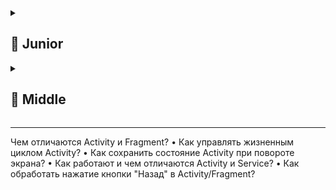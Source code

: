 <details>
  <summary> <h2> 🌱 Junior </h2> </summary>
</details>

<details>
  <summary> <h2> 🌿 Middle </h2> </summary>
</details>  

----------------------------------------------------------------------------------------------------------------------------------------------------------------------------------------------------
Чем отличаются Activity и Fragment? • Как управлять жизненным циклом Activity? • Как сохранить состояние Activity при повороте экрана? • Как работают и чем отличаются Activity и Service? • Как обработать нажатие кнопки "Назад" в Activity/Fragment?
